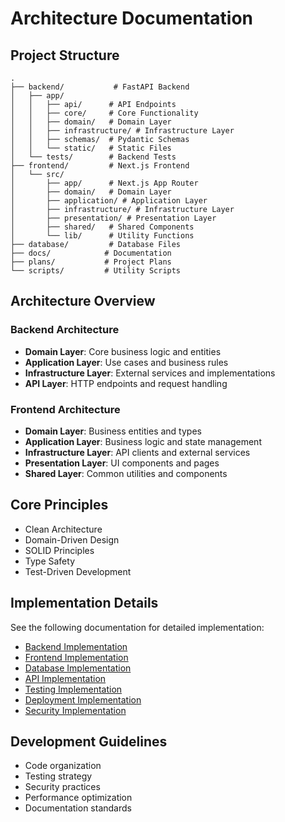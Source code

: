 # Architecture Documentation

## Project Structure

```
.
├── backend/           # FastAPI Backend
│   ├── app/
│   │   ├── api/      # API Endpoints
│   │   ├── core/     # Core Functionality
│   │   ├── domain/   # Domain Layer
│   │   ├── infrastructure/ # Infrastructure Layer
│   │   ├── schemas/  # Pydantic Schemas
│   │   └── static/   # Static Files
│   └── tests/        # Backend Tests
├── frontend/         # Next.js Frontend
│   └── src/
│       ├── app/      # Next.js App Router
│       ├── domain/   # Domain Layer
│       ├── application/ # Application Layer
│       ├── infrastructure/ # Infrastructure Layer
│       ├── presentation/ # Presentation Layer
│       ├── shared/   # Shared Components
│       └── lib/      # Utility Functions
├── database/         # Database Files
├── docs/            # Documentation
├── plans/           # Project Plans
└── scripts/         # Utility Scripts
```

## Architecture Overview

### Backend Architecture

- **Domain Layer**: Core business logic and entities
- **Application Layer**: Use cases and business rules
- **Infrastructure Layer**: External services and implementations
- **API Layer**: HTTP endpoints and request handling

### Frontend Architecture

- **Domain Layer**: Business entities and types
- **Application Layer**: Business logic and state management
- **Infrastructure Layer**: API clients and external services
- **Presentation Layer**: UI components and pages
- **Shared Layer**: Common utilities and components

## Core Principles

- Clean Architecture
- Domain-Driven Design
- SOLID Principles
- Type Safety
- Test-Driven Development

## Implementation Details

See the following documentation for detailed implementation:

- [Backend Implementation](implementation/backend.md)
- [Frontend Implementation](implementation/frontend.md)
- [Database Implementation](implementation/database.md)
- [API Implementation](implementation/api.md)
- [Testing Implementation](implementation/testing.md)
- [Deployment Implementation](implementation/deployment.md)
- [Security Implementation](implementation/security.md)

## Development Guidelines

- Code organization
- Testing strategy
- Security practices
- Performance optimization
- Documentation standards

